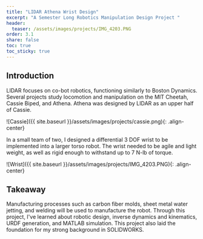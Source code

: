 ```yaml
---
title: "LIDAR Athena Wrist Design"
excerpt: "A Semester Long Robotics Manipulation Design Project "
header:
  teaser: /assets/images/projects/IMG_4203.PNG
order: 3.1
share: false
toc: true
toc_sticky: true
---
```


## Introduction
LIDAR focuses on co-bot robotics, functioning similarly to Boston Dynamics. Several projects study locomotion and manipulation on the MIT Cheetah, Cassie Biped, and Athena. Athena was designed by LIDAR as an upper half of Cassie. 

![Cassie]({{ site.baseurl }}/assets/images/projects/cassie.png){: .align-center}

In a small team of two, I designed a differential 3 DOF wrist to be implemented into a larger torso robot. The wrist needed to be agile and light weight, as well as rigid enough to withstand up to 7 N-lb of torque.

![Wrist]({{ site.baseurl }}/assets/images/projects/IMG_4203.PNG){: .align-center}

## Takeaway
Manufacturing processes such as carbon fiber molds, sheet metal water jetting, and welding will be used to manufacture the robot. Through this project, I've learned about robotic design, inverse dynamics and kinematics, URDF generation, and MATLAB simulation. This project also laid the foundation for my strong background in SOLIDWORKS.

